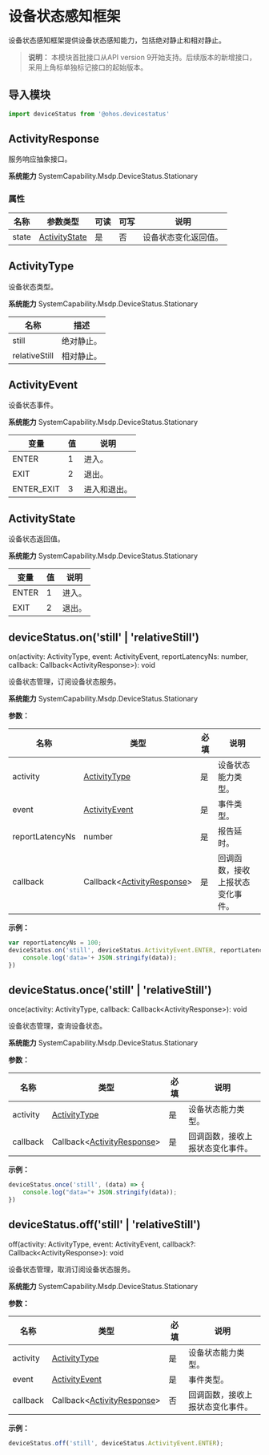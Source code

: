 # 设备状态感知框架

设备状态感知框架提供设备状态感知能力，包括绝对静止和相对静止。

> **说明：**
> 本模块首批接口从API version 9开始支持。后续版本的新增接口，采用上角标单独标记接口的起始版本。

## 导入模块

```js
import deviceStatus from '@ohos.devicestatus'
```

## ActivityResponse

服务响应抽象接口。

**系统能力** SystemCapability.Msdp.DeviceStatus.Stationary

### 属性

| 名称 | 参数类型 | 可读 | 可写 | 说明 |
| -------- | -------- | -------- | -------- | -------- |
| state | [ActivityState](#activitystate) | 是 | 否 | 设备状态变化返回值。 |

## ActivityType

设备状态类型。

**系统能力** SystemCapability.Msdp.DeviceStatus.Stationary

| 名称 | 描述 |
| -------- | -------- |
| still | 绝对静止。 |
| relativeStill | 相对静止。 |

## ActivityEvent

设备状态事件。

**系统能力** SystemCapability.Msdp.DeviceStatus.Stationary

| 变量                             | 值    | 说明                                       |
| ------------------------------ | ---- | ---------------------------------------- |
| ENTER         | 1    | 进入。   |
| EXIT | 2   | 退出。 |
| ENTER_EXIT | 3   | 进入和退出。 |

## ActivityState

设备状态返回值。

**系统能力** SystemCapability.Msdp.DeviceStatus.Stationary

| 变量                             | 值    | 说明                                       |
| ------------------------------ | ---- | ---------------------------------------- |
| ENTER         | 1    | 进入。   |
| EXIT | 2   | 退出。 |

## deviceStatus.on('still' | 'relativeStill')

on(activity: ActivityType, event: ActivityEvent, reportLatencyNs: number, callback: Callback&lt;ActivityResponse&gt;): void

设备状态管理，订阅设备状态服务。

**系统能力** SystemCapability.Msdp.DeviceStatus.Stationary

**参数：**

| 名称                  | 类型                                               | 必填 | 说明                          |
| -------------------- | -------------------------------------------------- | ---- | ---------------------------- |
| activity  | [ActivityType](#activitytype)  | 是   | 设备状态能力类型。              |
| event  | [ActivityEvent](#activityevent)  | 是   | 事件类型。              |
| reportLatencyNs  | number  | 是   | 报告延时。              |
| callback             | Callback<[ActivityResponse](#activityresponse)\>  | 是   | 回调函数，接收上报状态变化事件。    |

**示例：**

```js
var reportLatencyNs = 100;
deviceStatus.on('still', deviceStatus.ActivityEvent.ENTER, reportLatencyNs, (data) => {
    console.log('data='+ JSON.stringify(data));
})
```

## deviceStatus.once('still' | 'relativeStill')

once(activity: ActivityType, callback: Callback&lt;ActivityResponse&gt;): void

设备状态管理，查询设备状态。

**系统能力** SystemCapability.Msdp.DeviceStatus.Stationary

**参数：**

| 名称                  | 类型                                               | 必填 | 说明                          |
| -------------------- | -------------------------------------------------- | ---- | ---------------------------- |
| activity  | [ActivityType](#activitytype)  | 是   | 设备状态能力类型。              |
| callback             | Callback<[ActivityResponse](#activityresponse)\>  | 是   | 回调函数，接收上报状态变化事件。    |

**示例：**

```js
deviceStatus.once('still', (data) => {
    console.log("data="+ JSON.stringify(data));
})
```

## deviceStatus.off('still' | 'relativeStill')

off(activity: ActivityType, event: ActivityEvent, callback?: Callback&lt;ActivityResponse&gt;): void

设备状态管理，取消订阅设备状态服务。

**系统能力** SystemCapability.Msdp.DeviceStatus.Stationary

**参数：**

| 名称                  | 类型                                               | 必填 | 说明                          |
| -------------------- | -------------------------------------------------- | ---- | ---------------------------- |
| activity  | [ActivityType](#activitytype)  | 是   | 设备状态能力类型。              |
| event  | [ActivityEvent](#activityevent)  | 是   | 事件类型。              |
| callback             | Callback<[ActivityResponse](#activityresponse)\>  | 否   | 回调函数，接收上报状态变化事件。    |

**示例：**

```js
deviceStatus.off('still', deviceStatus.ActivityEvent.ENTER);
```
